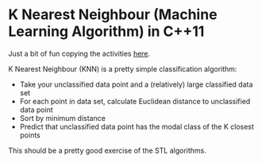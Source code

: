 # K Nearest Neighbour (Machine Learning Algorithm) in C++11

Just a bit of fun copying the activities [here](http://spin.atomicobject.com/2013/05/06/k-nearest-neighbor-racket/).

K Nearest Neighbour (KNN) is a pretty simple classification algorithm:

* Take your unclassified data point and a (relatively) large classified data set
* For each point in data set, calculate Euclidean distance to unclassified data point
* Sort by minimum distance
* Predict that unclassified data point has the modal class of the K closest points

This should be a pretty good exercise of the STL algorithms.
